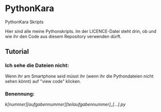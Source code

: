 # PythonKara
PythonKara Skripts

Hier sind alle meine Pythonskripts.
Im der LICENCE-Datei steht drin, ob und wie ihr den Code aus diesem Repository verwenden dürft.

## Tutorial

### Ich sehe die Dateien nicht:
Wenn ihr am Smartphone seid müsst ihr (wenn ihr die Pythondateien nicht sehen könnt) auf "view code" klicken.

### Benennung:
*k[nummer]_[aufgabennummer]_[teilaufgabennummer]_[...].py*
